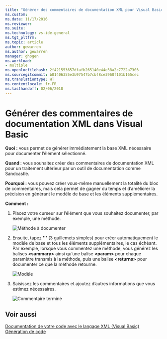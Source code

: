 ```yaml
---
title: "Générer des commentaires de documentation XML pour Visual Basic | Microsoft Docs"
ms.custom: 
ms.date: 11/17/2016
ms.reviewer: 
ms.suite: 
ms.technology: vs-ide-general
ms.tgt_pltfrm: 
ms.topic: article
author: gewarren
ms.author: gewarren
manager: ghogen
ms.workload:
- multiple
ms.openlocfilehash: 2f421553657dfafb265140e44e38a2c7722a7303
ms.sourcegitcommit: b01406355e3b97547b7cbf8ce3960f101b165cec
ms.translationtype: HT
ms.contentlocale: fr-FR
ms.lasthandoff: 02/06/2018
---
```

# <a name="generate-xml-documentation-comments-in-visual-basic"></a>Générer des commentaires de documentation XML dans Visual Basic

**Quoi :** vous permet de générer immédiatement la base XML nécessaire pour documenter l’élément sélectionné. 

**Quand :** vous souhaitez créer des commentaires de documentation XML pour un traitement ultérieur par un outil de documentation comme Sandcastle.

**Pourquoi :** vous pouvez créer vous-même manuellement la totalité du bloc de commentaires, mais cela permet de gagner du temps et d’améliorer la précision en générant le modèle de base et les éléments supplémentaires. 

**Comment :**

1. Placez votre curseur sur l’élément que vous souhaitez documenter, par exemple, une méthode.

   ![Méthode à documenter](media/doc-highlight-vb.png)

1. Ensuite, tapez **'''** (3 guillemets simples) pour créer automatiquement le modèle de base et tous les éléments supplémentaires, le cas échéant.  Par exemple, lorsque vous commentez une méthode, vous générez les balises **\<summary\>** ainsi qu’une balise **\<param\>** pour chaque paramètre transmis à la méthode, puis une balise **\<returns\>** pour documenter ce que la méthode retourne.

   ![Modèle](media/doc-preview-vb.png)

1. Saisissez les commentaires et ajoutez d’autres informations que vous estimez nécessaires.

   ![Commentaire terminé](media/doc-result-vb.png)

## <a name="see-also"></a>Voir aussi

[Documentation de votre code avec le langage XML (Visual Basic)](/dotnet/visual-basic/programming-guide/program-structure/documenting-your-code-with-xml)  
[Génération de code](../code-generation-in-visual-studio.md)